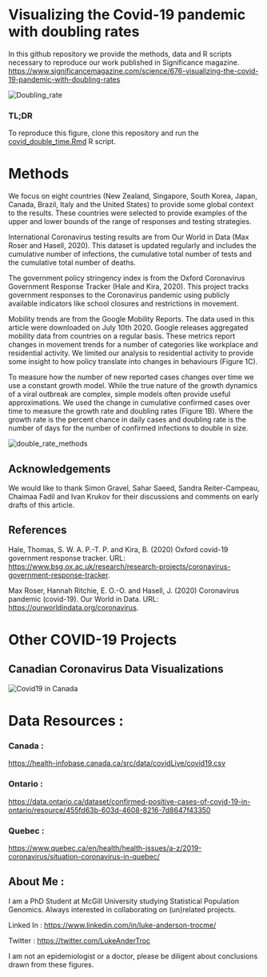 # Visualizing the Covid-19 pandemic with doubling rates

In this github repository we provide the methods, data and R scripts necessary to reproduce our work published in Significance magazine.  https://www.significancemagazine.com/science/676-visualizing-the-covid-19-pandemic-with-doubling-rates

![Doubling_rate](https://github.com/LukeAndersonTrocme/covid19-doubling-rates/blob/master/figures/figure1.jpg?raw=true)

### TL;DR

To reproduce this figure, clone this repository and run the [covid_double_time.Rmd](https://github.com/LukeAndersonTrocme/covid19/blob/master/code/covid_double_time.Rmd) R script.

# Methods 

We focus on eight countries (New Zealand, Singapore, South Korea, Japan, Canada, Brazil, Italy and the United States) to provide some global context to the results. These countries were selected to provide examples of the upper and lower bounds of the range of responses and testing strategies. 

International Coronavirus testing results are from Our World in Data (Max Roser and Hasell, 2020). This dataset is updated regularly and includes the cumulative number of infections, the cumulative total number of tests and the cumulative total number of deaths. 

The government policy stringency index is from the Oxford Coronavirus Government Response Tracker (Hale and Kira, 2020). This project tracks government responses to the Coronavirus pandemic using publicly available indicators like school closures and restrictions in movement. 

Mobility trends are from the Google Mobility Reports. The data used in this article were downloaded on July 10th 2020. Google releases aggregated mobility data from countries on a regular basis. These metrics report changes in movement trends for a number of categories like workplace and residential activity. We limited our analysis to residential activity to provide some insight to how policy translate into changes in behaviours (Figure 1C). 

To measure how the number of new reported cases changes over time we use a constant growth model. While the true nature of the growth dynamics of a viral outbreak are complex, simple models often provide useful approximations. We used the change in cumulative confirmed cases over time to measure the growth rate and doubling rates (Figure 1B). Where the growth rate is the percent chance in daily cases and doubling rate is the number of days for the number of confirmed infections to double in size. 

![double_rate_methods](https://github.com/LukeAndersonTrocme/covid19-doubling-rates/blob/master/figures/dt_methods.png?raw=true)

## Acknowledgements 

We would like to thank Simon Gravel, Sahar Saeed, Sandra Reiter-Campeau, Chaimaa Fadil and Ivan Krukov for their discussions and comments on early drafts of this article. 


## References

Hale, Thomas, S. W. A. P.-T. P. and Kira, B. (2020) Oxford covid-19 government response tracker. URL: https://www.bsg.ox.ac.uk/research/research-projects/coronavirus-government-response-tracker. 

Max Roser, Hannah Ritchie, E. O.-O. and Hasell, J. (2020) Coronavirus pandemic (covid-19). Our World in Data. URL: https://ourworldindata.org/coronavirus. 

# Other COVID-19 Projects 

## Canadian Coronavirus Data Visualizations

![Covid19 in Canada](https://github.com/LukeAndersonTrocme/covid19-doubling-rates/blob/master/figures/Ontario_Covid_April-22-2020_summary.jpg?raw=true)

# Data Resources : 

### Canada : 
https://health-infobase.canada.ca/src/data/covidLive/covid19.csv

### Ontario :
https://data.ontario.ca/dataset/confirmed-positive-cases-of-covid-19-in-ontario/resource/455fd63b-603d-4608-8216-7d8647f43350

### Quebec : 
https://www.quebec.ca/en/health/health-issues/a-z/2019-coronavirus/situation-coronavirus-in-quebec/

## About Me :
I am a PhD Student at McGill University studying Statistical Population Genomics. Always interested in collaborating on (un)related projects.

Linked In : https://www.linkedin.com/in/luke-anderson-trocme/

Twitter : https://twitter.com/LukeAnderTroc

I am not an epidemiologist or a doctor, please be diligent about conclusions drawn from these figures.
